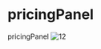 # pricingPanel
pricingPanel
![12](https://github.com/ACanERL/pricingPanel/assets/71428865/31679ade-d560-40da-970b-9efe0539a392)

